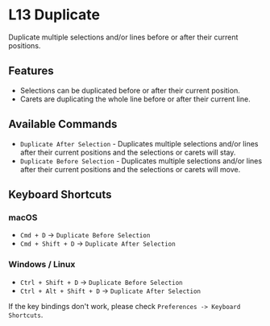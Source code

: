 # L13 Duplicate

Duplicate multiple selections and/or lines before or after their current positions.

## Features

* Selections can be duplicated before or after their current position.
* Carets are duplicating the whole line before or after their current line.

## Available Commands

* `Duplicate After Selection` - Duplicates multiple selections and/or lines after their current positions and the selections or carets will stay.
* `Duplicate Before Selection` - Duplicates multiple selections and/or lines after their current positions and the selections or carets will move.

## Keyboard Shortcuts

### macOS

* `Cmd + D` -> `Duplicate Before Selection`
* `Cmd + Shift + D` -> `Duplicate After Selection`

### Windows / Linux

* `Ctrl + Shift + D` -> `Duplicate Before Selection`
* `Ctrl + Alt + Shift + D` -> `Duplicate After Selection`

If the key bindings don't work, please check `Preferences -> Keyboard Shortcuts`.